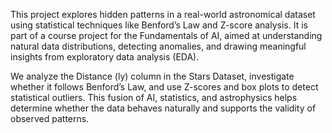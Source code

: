 This project explores hidden patterns in a real-world astronomical dataset using statistical techniques like Benford’s Law and Z-score analysis. It is part of a course project for the Fundamentals of AI, aimed at understanding natural data distributions, detecting anomalies, and drawing meaningful insights from exploratory data analysis (EDA).

We analyze the Distance (ly) column in the Stars Dataset, investigate whether it follows Benford’s Law, and use Z-scores and box plots to detect statistical outliers. This fusion of AI, statistics, and astrophysics helps determine whether the data behaves naturally and supports the validity of observed patterns.
